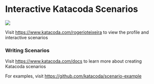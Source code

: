 # Interactive Katacoda Scenarios

[![](http://shields.katacoda.com/katacoda/rogerioteixeira/count.svg)](https://www.katacoda.com/rogerioteixeira "Get your profile on Katacoda.com")

Visit https://www.katacoda.com/rogerioteixeira to view the profile and interactive scenarios

### Writing Scenarios
Visit https://www.katacoda.com/docs to learn more about creating Katacoda scenarios

For examples, visit https://github.com/katacoda/scenario-example
